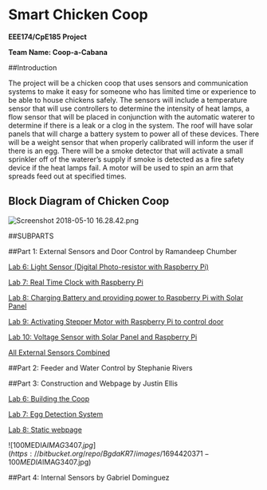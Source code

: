 # Smart Chicken Coop

**EEE174/CpE185 Project** 

**Team Name: Coop-a-Cabana**   
                      

##Introduction

The project will be a chicken coop that uses sensors and communication systems to make it
easy for someone who has limited time or experience to be able to house chickens safely. The
sensors will include a temperature sensor that will use controllers to determine the intensity of
heat lamps, a flow sensor that will be placed in conjunction with the automatic waterer to
determine if there is a leak or a clog in the system. The roof will have solar panels that will
charge a battery system to power all of these devices. There will be a weight sensor that when
properly calibrated will inform the user if there is an egg. There will be a smoke detector that will
activate a small sprinkler off of the waterer’s supply if smoke is detected as a fire safety device if
the heat lamps fail. A motor will be used to spin an arm that spreads feed out at specified times.

## Block Diagram of Chicken Coop

![Screenshot 2018-05-10 16.28.42.png](https://bitbucket.org/repo/BgdaKR7/images/2546654572-Screenshot%202018-05-10%2016.28.42.png)

##SUBPARTS

##Part 1: External Sensors and Door Control by Ramandeep Chumber

[Lab 6: Light Sensor (Digital Photo-resistor with Raspberry Pi)](https://bitbucket.org/coopacabana/project/wiki/Lab%206:%20Light%20Sensor)

[Lab 7: Real Time Clock with Raspberry Pi](https://bitbucket.org/coopacabana/project/wiki/Lab7:%20RTC%20with%20Raspberry%20Pi)

[Lab 8: Charging Battery and providing power to Raspberry Pi with Solar Panel](https://bitbucket.org/coopacabana/project/wiki/Lab%208:%20Solar%20Panel%20and%20Pi)

[Lab 9: Activating Stepper Motor with Raspberry Pi to control door](https://bitbucket.org/coopacabana/project/wiki/Lab%209:%20Stepper%20Motor)

[Lab 10: Voltage Sensor with Solar Panel and Raspberry Pi](https://bitbucket.org/coopacabana/project/wiki/Lab%2010:%20Voltage%20sensor)

[All External Sensors Combined](https://bitbucket.org/coopacabana/project/wiki/All%20External%20sensors%20combined)

##Part 2: Feeder and Water Control by Stephanie Rivers

##Part 3: Construction and Webpage by Justin Ellis

[Lab 6: Building the Coop](https://bitbucket.org/coopacabana/project/wiki/Lab%206:%20Construction%20of%20Coop)

[Lab 7: Egg Detection System](https://bitbucket.org/coopacabana/project/wiki/Lab%207:%20Egg%20Detection%20System)

[Lab 8: Static webpage](https://bitbucket.org/coopacabana/project/wiki/Lab%208:%20Static%20Webpage)


![100MEDIA$IMAG3407.jpg](https://bitbucket.org/repo/BgdaKR7/images/1694420371-100MEDIA$IMAG3407.jpg)


##Part 4: Internal Sensors by Gabriel Dominguez
